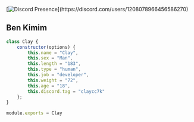 [![Discord Presence](https://lanyard-profile-readme.vercel.app/api/1208078966456586270?theme=dark&animated=false&hideDiscrim=true&borderRadius=30px&idleMessage=Probably%20doing%20something%20else...)](https://discord.com/users/1208078966456586270)

<h2>Ben Kimim</h2>

```js
class Clay {
    constructor(options) {
        this.name = "Clay",
        this.sex = "Man",
        this.length = "183",
        this.type = "human",
        this.job = "developer",
        this.weight = "72",
        this.age = "18",
        this.discord.tag = "claycc7k"
    };
}

module.exports = Clay
```
